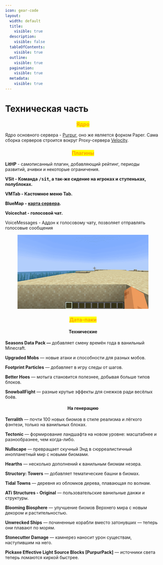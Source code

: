 ```yaml
---
icon: gear-code
layout:
  width: default
  title:
    visible: true
  description:
    visible: false
  tableOfContents:
    visible: true
  outline:
    visible: true
  pagination:
    visible: true
  metadata:
    visible: true
---
```


# Техническая часть

<h3 align="center"><mark style="color:orange;">Ядро</mark></h3>

Ядро основного сервера - [Purpur](https://github.com/PurpurMC), оно же является форком Paper. Сама сборка серверов строится вокруг Proxy-сервера [Velocity](https://github.com/PaperMC/Velocity).

<h3 align="center"><mark style="color:orange;">Плагины</mark></h3>

**LitHP** - самописанный плагин, добавляющий рейтинг, периоды развитий, ачивки и некоторые ограничения.

**VSit - Команда&#x20;**<kbd>**/sit**</kbd>**, а так-же сидение на игроках и ступеньках, полублоках.**

**VMTab - Кастомное меню Tab.**

**BlueMap -** [**карта сервера**](http://lit-hp.duckdns.org:8100/)**.**

**Voicechat - голосовой чат.**

VoiceMessages - Аддон к голосовому чату, позволяет отправлять голосовые сообщения

<figure><img src=".gitbook/assets/image (1).png" alt="" width="450"><figcaption></figcaption></figure>

<h3 align="center"><mark style="color:orange;">Дата-паки</mark></h3>

<h4 align="center">Технические</h4>

**Seasons Data Pack —** добавляет смену времён года в ванильный Minecraft.

**Upgraded Mobs** — новые атаки и способности для разных мобов.

**Footprint Particles** — добавляет в игру следы от шагов.

**Better Hoes** — мотыга становится полезнее, добывая больше типов блоков.

**SnowballFight** — разные крутые эффекты для снежков ради весёлых боёв.

<h4 align="center"><strong>На генерацию</strong></h4>

**Terralith** — почти 100 новых биомов в стиле реализма и лёгкого фэнтези, только на ванильных блоках.

**Tectonic** — формирование ландшафта на новом уровне: масштабнее и разнообразнее, чем когда-либо.

**Nullscape** — превращает скучный Энд в сюрреалистичный инопланетный мир с новыми биомами.

**Hearths** — несколько дополнений к ванильным биомам незера.

**Structory: Towers** — добавляет тематические башни в биомах.

**Tidal Towns** — деревня из обломков дерева, плавающая по волнам.

**ATi Structures - Original** — пользовательские ванильные данжи и структуры.

**Blooming Biosphere** — улучшение биомов Верхнего мира с новым декором и растительностью.

**Unwrecked Ships** — починенные корабли вместо затонувших — теперь они плавают по морям.

**Stonecutter Damage** — камнерез наносит урон существам, наступившим на него.

**Pickaxe Effective Light Source Blocks \[PurpurPack]** — источники света теперь ломаются киркой быстрее.
